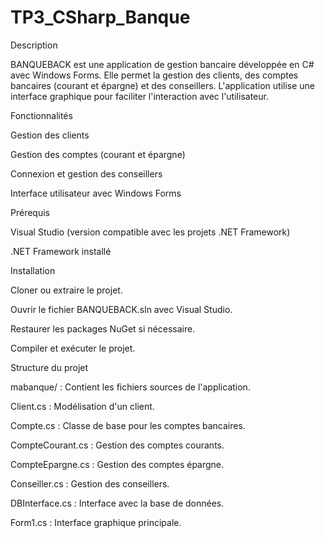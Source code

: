 # TP3_CSharp_Banque
Description

BANQUEBACK est une application de gestion bancaire développée en C# avec Windows Forms. Elle permet la gestion des clients, des comptes bancaires (courant et épargne) et des conseillers. L'application utilise une interface graphique pour faciliter l'interaction avec l'utilisateur.

Fonctionnalités

Gestion des clients

Gestion des comptes (courant et épargne)

Connexion et gestion des conseillers

Interface utilisateur avec Windows Forms

Prérequis

Visual Studio (version compatible avec les projets .NET Framework)

.NET Framework installé

Installation

Cloner ou extraire le projet.

Ouvrir le fichier BANQUEBACK.sln avec Visual Studio.

Restaurer les packages NuGet si nécessaire.

Compiler et exécuter le projet.

Structure du projet

mabanque/ : Contient les fichiers sources de l'application.

Client.cs : Modélisation d'un client.

Compte.cs : Classe de base pour les comptes bancaires.

CompteCourant.cs : Gestion des comptes courants.

CompteEpargne.cs : Gestion des comptes épargne.

Conseiller.cs : Gestion des conseillers.

DBInterface.cs : Interface avec la base de données.

Form1.cs : Interface graphique principale.
